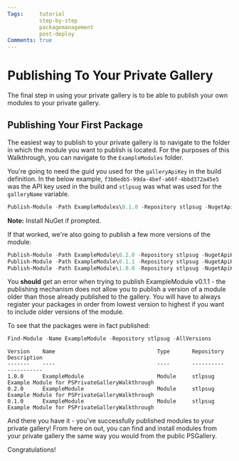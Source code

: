 ```yaml
---
Tags:     tutorial
          step-by-step
          packagemanagement
          post-deploy
Comments: true
---
```

# Publishing To Your Private Gallery
The final step in using your private gallery is to be able to publish your own modules to your private gallery.

## Publishing Your First Package
The easiest way to publish to your private gallery is to navigate to the folder in which the module you want to publish is located.
For the purposes of this Walkthrough, you can navigate to the `ExampleModules` folder.

You're going to need the guid you used for the `galleryApiKey` in the build definition. 
In the below example, `f3b0edb5-99da-4bef-a66f-4bbd372a45e5` was the API key used in the build and `stlpsug` was what was used for the `galleryName` variable.

```powershell
Publish-Module -Path ExampleModules\0.1.0 -Repository stlpsug -NugetApiKey 'f3b0edb5-99da-4bef-a66f-4bbd372a45e5'
```

**Note:** Install NuGet if prompted.

If that worked, we're also going to publish a few more versions of the module:
```powershell
Publish-Module -Path ExampleModule\0.2.0 -Repository stlpsug -NugetApiKey 'f3b0edb5-99da-4bef-a66f-4bbd372a45e5'
Publish-Module -Path ExampleModule\0.1.1 -Repository stlpsug -NugetApiKey 'f3b0edb5-99da-4bef-a66f-4bbd372a45e5'
Publish-Module -Path ExampleModule\1.0.0 -Repository stlpsug -NugetApiKey 'f3b0edb5-99da-4bef-a66f-4bbd372a45e5'
```

You **should** get an error when trying to publish ExampleModule v0.1.1 - the publishing mechanism does not allow you to publish a version of a module older than those already published to the gallery.
You will have to always register your packages in order from lowest version to highest if you want to include older versions of the module.

To see that the packages were in fact published:

```powershell
Find-Module -Name ExampleModule -Repository stlpsug -AllVersions
```

```
Version    Name                                Type       Repository           Description
-------    ----                                ----       ----------           -----------
1.0.0      ExampleModule                       Module     stlpsug              Example Module for PSPrivateGalleryWalkthrough
0.2.0      ExampleModule                       Module     stlpsug              Example Module for PSPrivateGalleryWalkthrough
0.1.0      ExampleModule                       Module     stlpsug              Example Module for PSPrivateGalleryWalkthrough
```

And there you have it - you've successfully published modules to your private gallery!
From here on out, you can find and install modules from your private gallery the same way you would from the public PSGallery.

Congratulations!